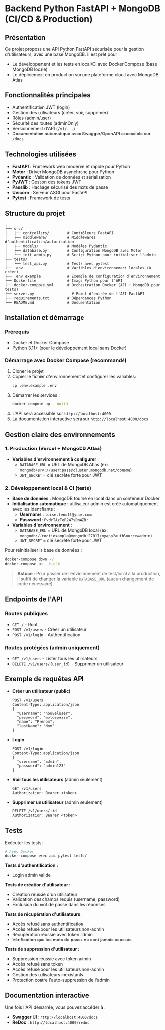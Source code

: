 # Backend Python FastAPI + MongoDB (CI/CD & Production)

## Présentation
Ce projet propose une API Python FastAPI sécurisée pour la gestion d'utilisateurs, avec une base MongoDB. Il est prêt pour :
- Le développement et les tests en local/CI avec Docker Compose (base MongoDB locale)
- Le déploiement en production sur une plateforme cloud avec MongoDB Atlas

## Fonctionnalités principales
- Authentification JWT (login)
- Gestion des utilisateurs (créer, voir, supprimer)
- Rôles (admin/user)
- Sécurité des routes (adminOnly)
- Versionnement d'API (`/v1/...`)
- Documentation automatique avec Swagger/OpenAPI accessible sur `/docs`

## Technologies utilisées
- **FastAPI** : Framework web moderne et rapide pour Python
- **Motor** : Driver MongoDB asynchrone pour Python
- **Pydantic** : Validation de données et sérialisation
- **PyJWT** : Gestion des tokens JWT
- **Passlib** : Hachage sécurisé des mots de passe
- **Uvicorn** : Serveur ASGI pour FastAPI
- **Pytest** : Framework de tests

## Structure du projet
```
.
├── src/
│   ├── controllers/        # Contrôleurs FastAPI
│   ├── middleware/         # Middlewares d'authentification/autorisation
│   ├── models/             # Modèles Pydantic
│   ├── database.py         # Configuration MongoDB avec Motor
│   └── init_admin.py       # Script Python pour initialiser l'admin
├── tests/
│   └── test_api.py         # Tests avec pytest
├── .env                    # Variables d'environnement locales (à créer)
├── .env.example            # Exemple de configuration d'environnement
├── Dockerfile              # Image Python pour l'API
├── docker-compose.yml      # Orchestration Docker (API + MongoDB pour tests)
├── server.py                 # Point d'entrée de l'API FastAPI
├── requirements.txt        # Dépendances Python
└── README.md               # Documentation
```

## Installation et démarrage

### Prérequis
- Docker et Docker Compose
- Python 3.11+ (pour le développement local sans Docker)

### Démarrage avec Docker Compose (recommandé)
1. Cloner le projet
2. Copier le fichier d'environnement et configurer les variables:
   ```bash
   cp .env.example .env
   ```
3. Démarrer les services :
   ```bash
   docker-compose up --build
   ```
4. L'API sera accessible sur `http://localhost:4000`
5. La documentation interactive sera sur `http://localhost:4000/docs`

## Gestion claire des environnements

### 1. Production (Vercel + MongoDB Atlas)
- **Variables d'environnement à configurer** :
  - `DATABASE_URL` = URL de MongoDB Atlas (ex: `mongodb+srv://user:pass@cluster.mongodb.net/dbname`)
  - `JWT_SECRET` = clé secrète forte pour JWT

### 2. Développement local & CI (tests)
- **Base de données** : MongoDB tourne en local dans un conteneur Docker
- **Initialisation automatique** : utilisateur admin est créé automatiquement avec les identifiants :
    - **Username** : `loise.fenoll@ynov.com`
    - **Password** : `PvdrTAzTeR247sDnAZBr`
- **Variables d'environnement** :
  - `DATABASE_URL` = URL de MongoDB local (ex: `mongodb://root:example@mongodb:27017/myapp?authSource=admin`)
  - `JWT_SECRET` = clé secrète forte pour JWT

Pour réinitialiser la base de données :
```bash
docker-compose down -v
docker-compose up --build
```

> **Astuce** : Pour passer de l’environnement de test/local à la production, il suffit de changer la variable `DATABASE_URL` (aucun changement de code nécessaire).

## Endpoints de l'API

### Routes publiques
- `GET /` - Root
- `POST /v1/users` - Créer un utilisateur
- `POST /v1/login` - Authentification

### Routes protégées (admin uniquement)
- `GET /v1/users` - Lister tous les utilisateurs
- `DELETE /v1/users/{user_id}` - Supprimer un utilisateur

## Exemple de requêtes API
- **Créer un utilisateur (public)**
  ```http
  POST /v1/users
  Content-Type: application/json
  {
    "username": "nouveluser",
    "password": "motdepasse",
    "name": "Prénom",
    "lastName": "Nom"
  }
  ```
- **Login**
  ```http
  POST /v1/login
  Content-Type: application/json
  {
    "username": "admin",
    "password": "admin123"
  }
  ```
- **Voir tous les utilisateurs** (admin seulement)
  ```http
  GET /v1/users
  Authorization: Bearer <token>
  ```
- **Supprimer un utilisateur** (admin seulement)
  ```http
  DELETE /v1/users/:id
  Authorization: Bearer <token>
  ```

## Tests
Exécuter les tests :
```bash
# Avec Docker
docker-compose exec api pytest tests/
```
**Tests d'authentification :**
- Login admin valide

**Tests de création d'utilisateur :**
- Création réussie d'un utilisateur
- Validation des champs requis (username, password)
- Exclusion du mot de passe dans les réponses

**Tests de récupération d'utilisateurs :**
- Accès refusé sans authentification
- Accès refusé pour les utilisateurs non-admin
- Récupération réussie avec token admin
- Vérification que les mots de passe ne sont jamais exposés

**Tests de suppression d'utilisateur :**
- Suppression réussie avec token admin
- Accès refusé sans token
- Accès refusé pour les utilisateurs non-admin
- Gestion des utilisateurs inexistants
- Protection contre l'auto-suppression de l'admin

## Documentation interactive
Une fois l'API démarrée, vous pouvez accéder à :
- **Swagger UI** : `http://localhost:4000/docs`
- **ReDoc** : `http://localhost:4000/redoc`
